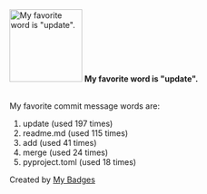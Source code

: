 <img src="https://my-badges.github.io/my-badges/favorite-word.png" alt="My favorite word is &quot;update&quot;." title="My favorite word is &quot;update&quot;." width="128">
<strong>My favorite word is &quot;update&quot;.</strong>
<br><br>

My favorite commit message words are:

1. update (used 197 times)
2. readme.md (used 115 times)
3. add (used 41 times)
4. merge (used 24 times)
5. pyproject.toml (used 18 times)


Created by <a href="https://github.com/my-badges/my-badges">My Badges</a>